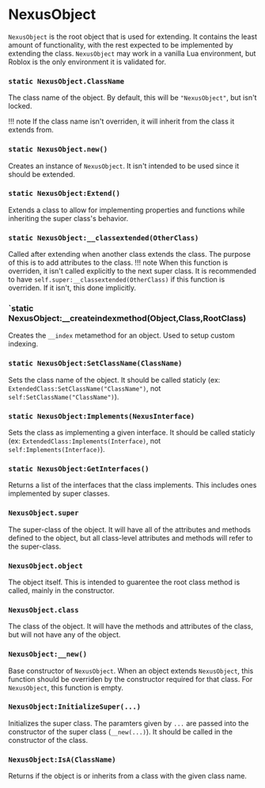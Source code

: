 # NexusObject

`NexusObject` is the root object that is used for extending.
It contains the least amount of functionality, with the rest
expected to be implemented by extending the class. `NexusObject`
may work in a vanilla Lua environment, but Roblox is the only
environment it is validated for.

### `static NexusObject.ClassName`
The class name of the object. By default, this will
be `"NexusObject"`, but isn't locked.

!!! note
    If the class name isn't overriden, it will inherit
    from the class it extends from.

### `static NexusObject.new()`
Creates an instance of `NexusObject`. It isn't intended
to be used since it should be extended.

### `static NexusObject:Extend()`
Extends a class to allow for implementing properties and
functions while inheriting the super class's behavior.

### `static NexusObject:__classextended(OtherClass)`
Called after extending when another class extends
the class. The purpose of this is to add attributes
to the class.
!!! note
    When this function is overriden, it isn't called
    explicitly to the next super class. It is recommended to
    have `self.super:__classextended(OtherClass)` if this function
    is overriden. If it isn't, this done implicitly.

### `static NexusObject:__createindexmethod(Object,Class,RootClass)
Creates the `__index` metamethod for an object. Used to
setup custom indexing.

### `static NexusObject:SetClassName(ClassName)`
Sets the class name of the object. It should be called staticly
(ex: `ExtendedClass:SetClassName("ClassName")`, not
`self:SetClassName("ClassName")`).

### `static NexusObject:Implements(NexusInterface)`
Sets the class as implementing a given interface. It should 
be called staticly (ex: `ExtendedClass:Implements(Interface)`,
not `self:Implements(Interface)`).

### `static NexusObject:GetInterfaces()`
Returns a list of the interfaces that the class implements.
This includes ones implemented by super classes.

### `NexusObject.super`
The super-class of the object. It will have all of the
attributes and methods defined to the object, but all
class-level attributes and methods will refer to
the super-class.

### `NexusObject.object`
The object itself. This is intended to guarentee the
root class method is called, mainly in the constructor.

### `NexusObject.class`
The class of the object. It will have the methods and
attributes of the class, but will not have any of the
object.

### `NexusObject:__new()`
Base constructor of `NexusObject`. When an object extends
`NexusObject`, this function should be overriden by the
constructor required for that class. For `NexusObject`,
this function is empty.

### `NexusObject:InitializeSuper(...)`
Initializes the super class. The paramters given by `...`
are passed into the constructor of the super class (`__new(...)`).
It should be called in the constructor of the class.

### `NexusObject:IsA(ClassName)`
Returns if the object is or inherits from a class
with the given class name.